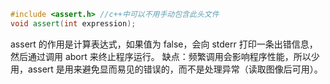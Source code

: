 ```cpp
#include <assert.h> //c++中可以不用手动包含此头文件
void assert(int expression);
```

assert 的作用是计算表达式，如果值为 false，会向 stderr 打印一条出错信息，然后通过调用 abort 来终止程序运行。
缺点：频繁调用会影响程序性能，所以少用，assert 是用来避免显而易见的错误的，而不是处理异常（读取图像后可用）。